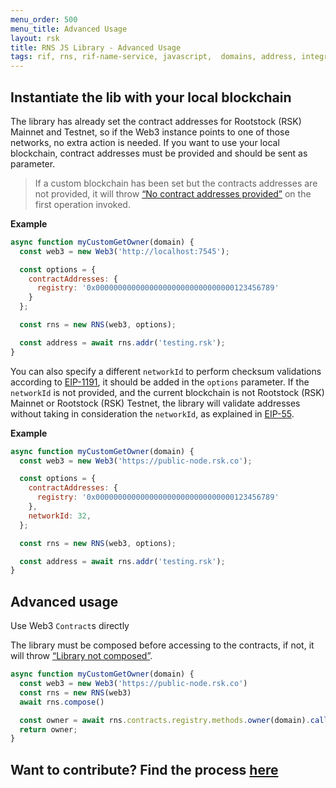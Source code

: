 ```yaml
---
menu_order: 500
menu_title: Advanced Usage
layout: rsk
title: RNS JS Library - Advanced Usage
tags: rif, rns, rif-name-service, javascript,  domains, address, integrate, resolver, node, sdk, libraries, infrastructure, protocols, mvp, design, rbtc, defi, decentralized, quick-start, guides, tutorial, networks, dapps, tools, rootstock, rsk, ethereum, smart-contracts, install, get-started, how-to, mainnet, testnet, contracts, wallets, web3, crypto
---
```


## Instantiate the lib with your local blockchain

The library has already set the contract addresses for Rootstock (RSK) Mainnet and Testnet, so if the Web3 instance points to one of those networks, no extra action is needed.
If you want to use your local blockchain, contract addresses must be provided and should be sent as parameter.

> If a custom blockchain has been set but the contracts addresses are not provided, it will throw [“No contract addresses provided”](/rif/rns/libs/javascript/Errors/) on the first operation invoked.

**Example**
```javascript
async function myCustomGetOwner(domain) {
  const web3 = new Web3('http://localhost:7545');

  const options = {
    contractAddresses: {
      registry: '0x0000000000000000000000000000000123456789'
    }
  };

  const rns = new RNS(web3, options);

  const address = await rns.addr('testing.rsk');
}
```

You can also specify a different `networkId` to perform checksum validations according to
[EIP-1191](https://eips.ethereum.org/EIPS/eip-1191),
it should be added in the `options` parameter.
If the `networkId` is not provided, and the current blockchain is not Rootstock (RSK) Mainnet or Rootstock (RSK) Testnet, the library will validate addresses without taking in consideration the `networkId`, as explained in
[EIP-55](https://eips.ethereum.org/EIPS/eip-55).

**Example**
```javascript
async function myCustomGetOwner(domain) {
  const web3 = new Web3('https://public-node.rsk.co');

  const options = {
    contractAddresses: {
      registry: '0x0000000000000000000000000000000123456789'
    },
    networkId: 32,
  };

  const rns = new RNS(web3, options);

  const address = await rns.addr('testing.rsk');
}
```


## Advanced usage

Use Web3 `Contract`s directly

The library must be composed before accessing to the contracts, if not, it will throw [“Library not composed”](/rif/rns/libs/javascript/Errors).

```javascript
async function myCustomGetOwner(domain) {
  const web3 = new Web3('https://public-node.rsk.co')
  const rns = new RNS(web3)
  await rns.compose()

  const owner = await rns.contracts.registry.methods.owner(domain).call()
  return owner;
}
```

## Want to contribute? Find the process [here](/rif/rns/libs/javascript/Contribute/)
